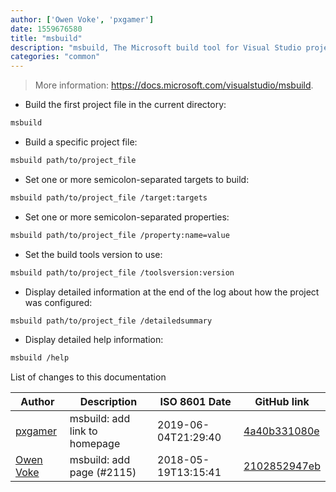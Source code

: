 ```yaml
---
author: ['Owen Voke', 'pxgamer']
date: 1559676580
title: "msbuild"
description: "msbuild, The Microsoft build tool for Visual Studio project solutions."
categories: "common"
---
```

> More information: <https://docs.microsoft.com/visualstudio/msbuild>.

- Build the first project file in the current directory:

```bash
msbuild
```

- Build a specific project file:

```bash
msbuild path/to/project_file
```

- Set one or more semicolon-separated targets to build:

```bash
msbuild path/to/project_file /target:targets
```

- Set one or more semicolon-separated properties:

```bash
msbuild path/to/project_file /property:name=value
```

- Set the build tools version to use:

```bash
msbuild path/to/project_file /toolsversion:version
```

- Display detailed information at the end of the log about how the project was configured:

```bash
msbuild path/to/project_file /detailedsummary
```

- Display detailed help information:

```bash
msbuild /help
```
List of changes to this documentation


Author | Description | ISO 8601 Date | GitHub link
------|-----|-----|-----
[pxgamer](mailto:owzie123@gmail.com) | msbuild: add link to homepage | 2019-06-04T21:29:40 | [4a40b331080e](https://github.com/tldr-pages/tldr/commit/4a40b331080ee9255ab961a4a53c16294f5e80a5)
[Owen Voke](mailto:owzie123@gmail.com) | msbuild: add page (#2115) | 2018-05-19T13:15:41 | [2102852947eb](https://github.com/tldr-pages/tldr/commit/2102852947eb201c7b6440c5ef7fadc993f14780)

